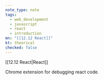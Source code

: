 ```yaml
---
note_type: note
tags:
  - web_development
  - javascript
  - react
  - introduction
mn: "[[12.12 React]]"
kt: theorical
checked: false
---
```

[[12.12 React|React]]

Chrome extension for debugging react code. 